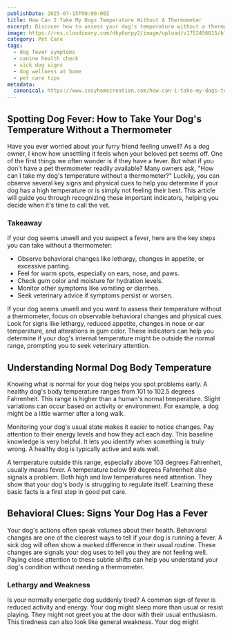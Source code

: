 ```yaml
---
publishDate: 2025-07-15T00:00:00Z
title: How Can I Take My Dogs Temperature Without A Thermometer
excerpt: Discover how to assess your dog's temperature without a thermometer. Learn vital signs, physical cues, and behavioral changes to spot canine fever at home.
image: https://res.cloudinary.com/dky6urpy2/image/upload/v1752456815/blog_image_1752456815_cyfv8r.webp
category: Pet Care
tags:
  - dog fever symptoms
  - canine health check
  - sick dog signs
  - dog wellness at home
  - pet care tips
metadata:
  canonical: https://www.cosyhomecreation.com/how-can-i-take-my-dogs-temperature-without-a-thermometer
---
```


## Spotting Dog Fever: How to Take Your Dog's Temperature Without a Thermometer

Have you ever worried about your furry friend feeling unwell? As a dog owner, I know how unsettling it feels when your beloved pet seems off. One of the first things we often wonder is if they have a fever. But what if you don't have a pet thermometer readily available? Many owners ask, "How can I take my dog's temperature without a thermometer?" Luckily, you can observe several key signs and physical cues to help you determine if your dog has a high temperature or is simply not feeling their best. This article will guide you through recognizing these important indicators, helping you decide when it's time to call the vet.

### Takeaway

If your dog seems unwell and you suspect a fever, here are the key steps you can take without a thermometer:

*   Observe behavioral changes like lethargy, changes in appetite, or excessive panting.
*   Feel for warm spots, especially on ears, nose, and paws.
*   Check gum color and moisture for hydration levels.
*   Monitor other symptoms like vomiting or diarrhea.
*   Seek veterinary advice if symptoms persist or worsen.

If your dog seems unwell and you want to assess their temperature without a thermometer, focus on observable behavioral changes and physical cues. Look for signs like lethargy, reduced appetite, changes in nose or ear temperature, and alterations in gum color. These indicators can help you determine if your dog's internal temperature might be outside the normal range, prompting you to seek veterinary attention.

## Understanding Normal Dog Body Temperature

Knowing what is normal for your dog helps you spot problems early. A healthy dog's body temperature ranges from 101 to 102.5 degrees Fahrenheit. This range is higher than a human's normal temperature. Slight variations can occur based on activity or environment. For example, a dog might be a little warmer after a long walk.

Monitoring your dog's usual state makes it easier to notice changes. Pay attention to their energy levels and how they act each day. This baseline knowledge is very helpful. It lets you identify when something is truly wrong. A healthy dog is typically active and eats well.

A temperature outside this range, especially above 103 degrees Fahrenheit, usually means fever. A temperature below 99 degrees Fahrenheit also signals a problem. Both high and low temperatures need attention. They show that your dog's body is struggling to regulate itself. Learning these basic facts is a first step in good pet care.

## Behavioral Clues: Signs Your Dog Has a Fever

Your dog's actions often speak volumes about their health. Behavioral changes are one of the clearest ways to tell if your dog is running a fever. A sick dog will often show a marked difference in their usual routine. These changes are signals your dog uses to tell you they are not feeling well. Paying close attention to these subtle shifts can help you understand your dog's condition without needing a thermometer.

### Lethargy and Weakness

Is your normally energetic dog suddenly tired? A common sign of fever is reduced activity and energy. Your dog might sleep more than usual or resist playing. They might not greet you at the door with their usual enthusiasm. This tiredness can also look like general weakness. Your dog might